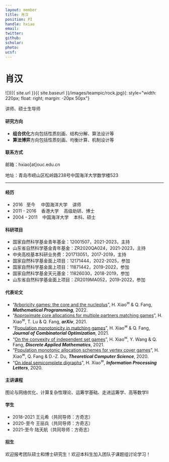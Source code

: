 ```yaml
---
layout: member
title: 肖汉
position: PI
handle: hxiao
email: 
twitter:
github:
scholar: 
photo: 
ucsf: 
---
```


# 肖汉

![]({{ site.url }}{{ site.baseurl }}/images/teampic/rock.jpg){: style="width: 220px; float: right; margin: -20px 50px"}

讲师、硕士生导师

#### 研究方向
- **组合优化**方向包括性质刻画、结构分解、算法设计等
- **算法博弈**方向包括性质刻画、均衡计算、机制设计等

#### 联系方式

邮箱：hxiao[at]ouc.edu.cn

地址：青岛市崂山区松岭路238号中国海洋大学数学楼523

---

#### 经历
- 2016 &nbsp; 至今 &thinsp;&nbsp;&nbsp; 中国海洋大学 &nbsp;&nbsp; 讲师
- 2011 - 2016 &nbsp;&nbsp; 香港大学 &nbsp;&nbsp; 高级助研、博士
- 2004 - 2011 &nbsp;&nbsp; 中国海洋大学 &nbsp;&nbsp; 本科、硕士

#### 科研项目
- 国家自然科学基金青年基金：12001507，2021-2023，主持
- 山东省自然科学基金青年基金：ZR2020QA024，2021-2023，主持
- 中央高校基本科研业务费：201713051，2017-2019，主持
- 国家自然科学基金面上项目：12171444，2022-2025，参加
- 国家自然科学基金面上项目：11871442，2019-2022，参加
- 国家自然科学基金天元基金：11826030，2018-2019，参加
- 山东省自然科学基金面上项目：ZR2019MA052，2019-2022，参加


#### 代表论文
- “[Arboricity games: the core and the nucleolus](https://link.springer.com/article/10.1007/s10107-021-01752-w)”, H. Xiao<sup><span>&#9993;</span></sup> & Q. Fang, *<b>Mathematical Programming</b>*, 2022.
- “[Approximate core allocations for multiple partners matching games](https://arxiv.org/abs/2107.01442)”, H. Xiao<sup><span>&#9993;</span></sup>, T. Lu & Q. Fang, <b><i>arXiv</i></b>, 2021.
- “[Population monotonicity in matching games](https://link.springer.com/article/10.1007%2Fs10878-021-00804-3)”, H. Xiao<sup><span>&#9993;</span></sup> & Q. Fang, <i><b>Journal of Combinatorial Optimization</b></i>, 2021.
- “[On the convexity of independent set games](https://www.sciencedirect.com/science/article/pii/S0166218X20304510)”, H. Xiao<sup><span>&#9993;</span></sup>, Y. Wang & Q. Fang, <b>*Discrete Applied Mathematics*</b>, 2021.
- “[Population monotonic allocation schemes for vertex cover games](https://www.sciencedirect.com/science/article/abs/pii/S0304397520304047)”, H. Xiao<sup><span>&#9993;</span></sup>, Q. Fang & D.-Z. Du, <b>*Theoretical Computer Science*</b>, 2020.
- “[On ideal semicomplete digraphs](https://www.sciencedirect.com/science/article/abs/pii/S0020019019301863)", H. Xiao<sup><span>&#9993;</span></sup>, <b>*Information Processing Letters*</b>, 2020.

#### 主讲课程
图论与网络优化、计算复杂性理论、运筹学基础、走进运筹学、高等数学II

#### 学生
- 2018-2021 王元希（共同导师：方奇志）
- 2020-至今 王丽兵（共同导师：方奇志）
- 2021-至今 陆天航（共同导师：方奇志）

#### 招生
欢迎报考团队硕士和博士研究生！欢迎本科生加入团队子课题组讨论学习！
